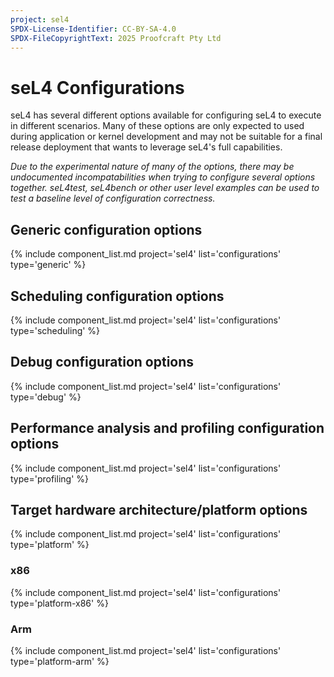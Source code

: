 ```yaml
---
project: sel4
SPDX-License-Identifier: CC-BY-SA-4.0
SPDX-FileCopyrightText: 2025 Proofcraft Pty Ltd
---
```


# seL4 Configurations

seL4 has several different options available for configuring seL4 to execute in different
scenarios. Many of these options are only expected to used during application or kernel
development and may not be suitable for a final release deployment that wants to leverage
seL4's full capabilities.

*Due to the experimental nature of many of the options, there may be undocumented incompatabilities
when trying to configure several options together. seL4test, seL4bench or other user level examples
can be used to test a baseline level of configuration correctness.*

## Generic configuration options

{% include component_list.md project='sel4' list='configurations' type='generic' %}


## Scheduling configuration options
{% include component_list.md project='sel4' list='configurations' type='scheduling' %}


## Debug configuration options
{% include component_list.md project='sel4' list='configurations' type='debug' %}

## Performance analysis and profiling configuration options
{% include component_list.md project='sel4' list='configurations' type='profiling' %}

## Target hardware architecture/platform options

{% include component_list.md project='sel4' list='configurations' type='platform' %}

### x86

{% include component_list.md project='sel4' list='configurations' type='platform-x86' %}

### Arm
{% include component_list.md project='sel4' list='configurations' type='platform-arm' %}
